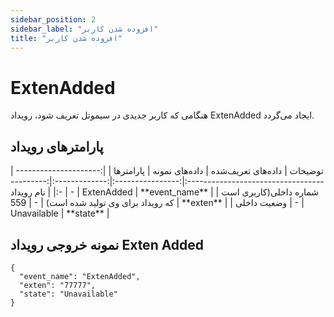```yaml
---
sidebar_position: 2
sidebar_label: "افزوده شدن کاربر"
title: "افزوده شدن کاربر"
---
```



# ExtenAdded

هنگامی‌ كه کاربر جدیدی در سیموتل تعریف ‌شود، رويداد ExtenAdded ايجاد می‌گردد.


## پارامترهای رویداد
<div class="custom-table">
|                         توضیحات                         | داده‌های تعریف‌شده | داده‌های نمونه |  پارامتر‌ها |
|:-------------------------------------------------------:|:----------------:|:-------------:|:----------:|
|                        نام رویداد                       |         -        |   ExtenAdded  | **event_name** |
| شماره داخلی(کاربری است که رویداد برای وی تولید شده است) |         -        |      559      |    **exten**   |
|                       وضعیت داخلی                       |         -        |  Unavailable  |    **state**   |

</div>

## نمونه خروجی رویداد Exten Added

```shell
{
  "event_name": "ExtenAdded",
  "exten": "77777",
  "state": "Unavailable"
}
```